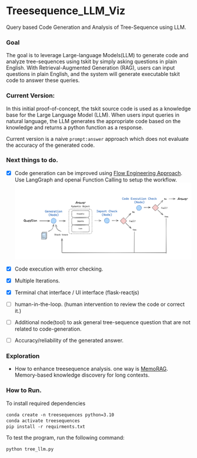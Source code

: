# Treesequence_LLM_Viz
Query based Code Generation and Analysis of Tree-Sequence using LLM.

### Goal
The goal is to leverage Large-language Models(LLM) to generate code and analyze tree-sequences using tskit by simply asking questions in plain English. With Retrieval-Augmented Generation (RAG), users can input questions in plain English, and the system will generate executable tskit code to answer these queries. 

### Current Version:
In this initial proof-of-concept, the tskit source code is used as a knowledge base for the Large Language Model (LLM). When users input queries in natural language, the LLM generates the appropriate code based on the knowledge and returns a python function as a response. 

Current version is a naive ```prompt:answer``` approach which does not evaluate the accuracy of the generated code. 

### Next things to do.
- [x] Code generation can be improved using [Flow Engineering Approach](https://arxiv.org/pdf/2401.08500). Use LangGraph and openai Function Calling to setup the workflow. 
  ![alt text](assets/image.png)
- [x] Code execution with error checking.
- [x] Multiple Iterations.
- [x] Terminal chat interface / UI interface (flask-reactjs)
- [ ] human-in-the-loop. (human intervention to review the code or correct it.)
- [ ] Additional node(tool) to ask general tree-sequence question that are not related to code-generation.
- [ ] Accuracy/reliability of the generated answer.
      

### Exploration
-  How to enhance treesequence analysis. one way is [MemoRAG](https://github.com/qhjqhj00/MemoRAG). Memory-based knowledge discovery for long contexts. 



### How to Run. 
To install required dependencies
```
conda create -n treesequences python=3.10
conda activate treesequences
pip install -r requirments.txt
```
To test the program, run the following command:
```
python tree_llm.py
```

